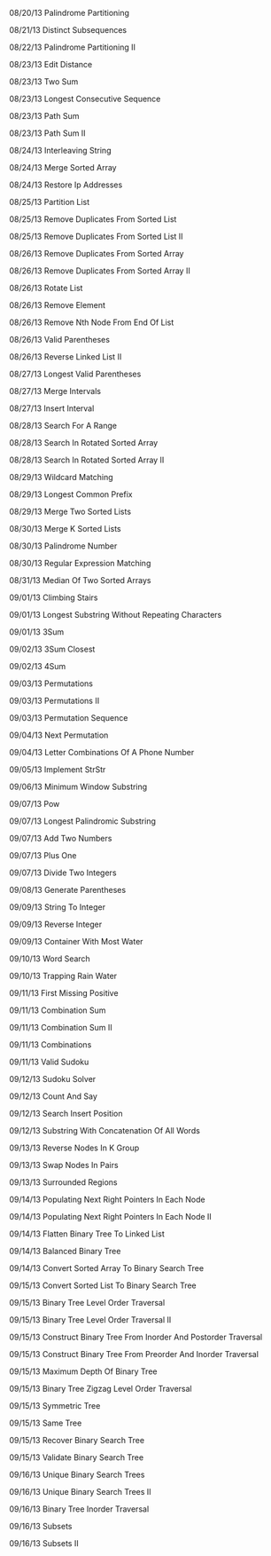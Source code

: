 08/20/13 Palindrome Partitioning

08/21/13 Distinct Subsequences

08/22/13 Palindrome Partitioning II

08/23/13 Edit Distance

08/23/13 Two Sum

08/23/13 Longest Consecutive Sequence

08/23/13 Path Sum

08/23/13 Path Sum II

08/24/13 Interleaving String

08/24/13 Merge Sorted Array

08/24/13 Restore Ip Addresses

08/25/13 Partition List

08/25/13 Remove Duplicates From Sorted List

08/25/13 Remove Duplicates From Sorted List II

08/26/13 Remove Duplicates From Sorted Array

08/26/13 Remove Duplicates From Sorted Array II

08/26/13 Rotate List

08/26/13 Remove Element

08/26/13 Remove Nth Node From End Of List

08/26/13 Valid Parentheses

08/26/13 Reverse Linked List II

08/27/13 Longest Valid Parentheses

08/27/13 Merge Intervals

08/27/13 Insert Interval

08/28/13 Search For A Range

08/28/13 Search In Rotated Sorted Array

08/28/13 Search In Rotated Sorted Array II

08/29/13 Wildcard Matching

08/29/13 Longest Common Prefix

08/29/13 Merge Two Sorted Lists

08/30/13 Merge K Sorted Lists

08/30/13 Palindrome Number

08/30/13 Regular Expression Matching

08/31/13 Median Of Two Sorted Arrays

09/01/13 Climbing Stairs

09/01/13 Longest Substring Without Repeating Characters

09/01/13 3Sum

09/02/13 3Sum Closest

09/02/13 4Sum

09/03/13 Permutations

09/03/13 Permutations II

09/03/13 Permutation Sequence

09/04/13 Next Permutation

09/04/13 Letter Combinations Of A Phone Number

09/05/13 Implement StrStr

09/06/13 Minimum Window Substring

09/07/13 Pow

09/07/13 Longest Palindromic Substring

09/07/13 Add Two Numbers

09/07/13 Plus One

09/07/13 Divide Two Integers

09/08/13 Generate Parentheses

09/09/13 String To Integer

09/09/13 Reverse Integer

09/09/13 Container With Most Water

09/10/13 Word Search

09/10/13 Trapping Rain Water

09/11/13 First Missing Positive

09/11/13 Combination Sum

09/11/13 Combination Sum II

09/11/13 Combinations

09/11/13 Valid Sudoku

09/12/13 Sudoku Solver

09/12/13 Count And Say

09/12/13 Search Insert Position

09/12/13 Substring With Concatenation Of All Words

09/13/13 Reverse Nodes In K Group

09/13/13 Swap Nodes In Pairs

09/13/13 Surrounded Regions

09/14/13 Populating Next Right Pointers In Each Node

09/14/13 Populating Next Right Pointers In Each Node II

09/14/13 Flatten Binary Tree To Linked List

09/14/13 Balanced Binary Tree

09/14/13 Convert Sorted Array To Binary Search Tree

09/15/13 Convert Sorted List To Binary Search Tree

09/15/13 Binary Tree Level Order Traversal

09/15/13 Binary Tree Level Order Traversal II

09/15/13 Construct Binary Tree From Inorder And Postorder Traversal

09/15/13 Construct Binary Tree From Preorder And Inorder Traversal

09/15/13 Maximum Depth Of Binary Tree

09/15/13 Binary Tree Zigzag Level Order Traversal

09/15/13 Symmetric Tree

09/15/13 Same Tree

09/15/13 Recover Binary Search Tree

09/15/13 Validate Binary Search Tree

09/16/13 Unique Binary Search Trees

09/16/13 Unique Binary Search Trees II

09/16/13 Binary Tree Inorder Traversal

09/16/13 Subsets

09/16/13 Subsets II

